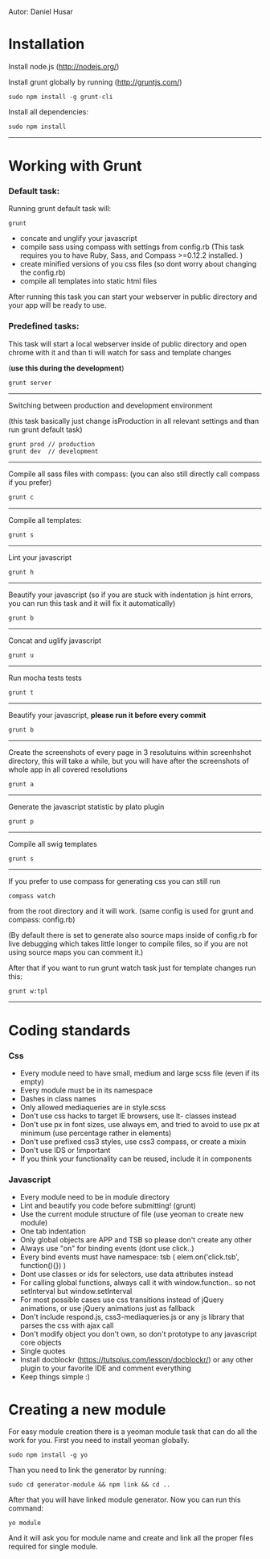 Autor: Daniel Husar

Installation
============

Install node.js (http://nodejs.org/)

Install grunt globally by running (http://gruntjs.com/)

	sudo npm install -g grunt-cli


Install all dependencies:

	sudo npm install


***

Working with Grunt
==================
### Default task:
Running grunt default task will:

	grunt

- concate and unglify your javascript
- compile sass using compass with settings from config.rb (This task requires you to have Ruby, Sass, and Compass >=0.12.2 installed. )
- create minified versions of you css files (so dont worry about changing the config.rb)
- compile all templates into static html files

After running this task you can start your webserver in public directory and your app will be ready to use.

### Predefined tasks:

This task will start a local webserver inside of public directory and open chrome with it and than ti will watch for sass and template changes 

(**use this during the development**)

	grunt server

***

Switching between production and development environment

(this task basically just change isProduction in all relevant settings and than run grunt default task)

	grunt prod // production
	grunt dev  // development

***

Compile all sass files with compass:
(you can also still directly call compass if you prefer)
```javascript
grunt c
```
***
Compile all templates:

	grunt s

***
Lint your javascript

	grunt h

***
Beautify your javascript (so if you are stuck with indentation js hint errors, you can run this task and it will fix it automatically)

	grunt b

***
Concat and uglify javascript

	grunt u

***
Run mocha tests tests

	grunt t

***	
Beautify your javascript, **please run it before every commit**

	grunt b

***	
Create the screenshots of every page in 3 resolutuins within screenhshot directory, this will take a while, but you will have after the screenshots of whole app in all covered resolutions

	grunt a

***
Generate the javascript statistic by plato plugin

	grunt p

***
Compile all swig templates

	grunt s

***

If you prefer to use compass for generating css you can still run

	compass watch
	
from the root directory and it will work. (same config is used for grunt and compass: config.rb)

(By default there is set to generate also source maps inside of config.rb for live debugging which takes little longer to compile files, so if you are not using source maps you can comment it.)

After that if you want to run grunt watch task just for template changes run this:

	grunt w:tpl
	
***

Coding standards
================
### Css

- Every module need to have small, medium and large scss file (even if its empty)
- Every module must be in its namespace
- Dashes in class names
- Only allowed mediaqueries are in style.scss
- Don't use css hacks to target IE browsers, use lt- classes instead
- Don't use px in font sizes, use always em, and tried to avoid to use px at minimum (use percentage rather in elements)
- Don't use prefixed css3 styles, use css3 compass, or create a mixin
- Don't use IDS or !important
- If you think your functionality can be reused, include it in components

### Javascript

- Every module need to be in module directory
- Lint and beautify you code before submitting! (grunt)
- Use the current module structure of file (use yeoman to create new module)
- One tab indentation
- Only global objects are APP and TSB so please don't create any other
- Always use "on" for binding events (dont use click..)
- Every bind events must have namespace: tsb ( elem.on('click.tsb', function(){}) )
- Dont use classes or ids for selectors, use data attributes instead
- For calling global functions, always call it with window.function.. so not setInterval but window.setInterval
- For most possible cases use css transitions instead of jQuery animations, or use jQuery animations just as fallback
- Don't include respond.js, css3-mediaqueries.js or any js library that parses the css with ajax call
- Don't modify object you don't own, so don't prototype to any javascript core objects
- Single quotes
- Install docblockr (https://tutsplus.com/lesson/docblockr/) or any other plugin to your favorite IDE and comment everything
- Keep things simple :)

Creating a new module
=====================
For easy module creation there is a yeoman module task that can do all the work for you.
First you need to install yeoman globally.

	sudo npm install -g yo
	
Than you need to link the generator by running:

	sudo cd generator-module && npm link && cd ..
	
After that you will have linked module generator.
Now you can run this command:

	yo module
	
And it will ask you for module name and create and link all the proper files required for single module.
